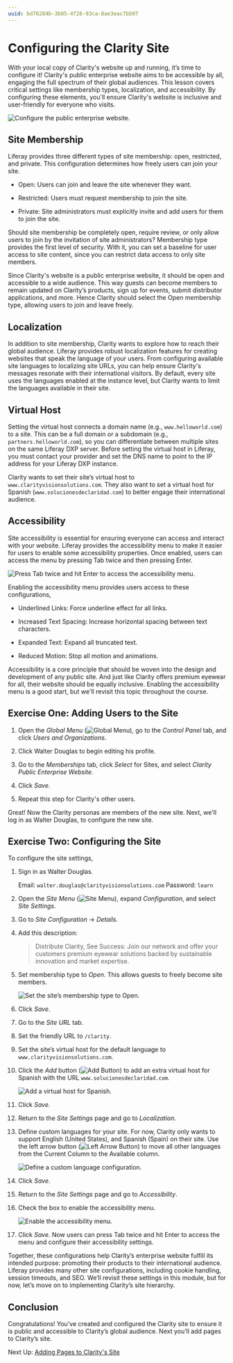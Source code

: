 ```yaml
---
uuid: bd76284b-3b05-4f26-93ca-8ae3eac7bb97
---
```

# Configuring the Clarity Site

With your local copy of Clarity's website up and running, it’s time to configure it! Clarity's public enterprise website aims to be accessible by all, engaging the full spectrum of their global audiences. This lesson covers critical settings like membership types, localization, and accessibility. By configuring these elements, you'll ensure Clarity's website is inclusive and user-friendly for everyone who visits.

![Configure the public enterprise website.](./configuring-the-clarity-site/images/01.png)

## Site Membership

Liferay provides three different types of site membership: open, restricted, and private. This configuration determines how freely users can join your site.

* Open: Users can join and leave the site whenever they want.

* Restricted: Users must request membership to join the site.

* Private: Site administrators must explicitly invite and add users for them to join the site.

<!--TASK: ![Determine the site’s membership type.]()-->

Should site membership be completely open, require review, or only allow users to join by the invitation of site administrators? Membership type provides the first level of security. With it, you can set a baseline for user access to site content, since you can restrict data access to only site members.

Since Clarity's website is a public enterprise website, it should be open and accessible to a wide audience. This way guests can become members to remain updated on Clarity’s products, sign up for events, submit distributor applications, and more. Hence Clarity should select the Open membership type, allowing users to join and leave freely.

## Localization

In addition to site membership, Clarity wants to explore how to reach their global audience. Liferay provides robust localization features for creating websites that speak the language of your users. From configuring available site languages to localizing site URLs, you can help ensure Clarity's messages resonate with their international visitors. By default, every site uses the languages enabled at the instance level, but Clarity wants to limit the languages available in their site.

<!--TASK: ![Manage available site languages.]()-->

## Virtual Host

Setting the virtual host connects a domain name (e.g., `www.helloworld.com`) to a site. This can be a full domain or a subdomain (e.g., `partners.helloworld.com`), so you can differentiate between multiple sites on the same Liferay DXP server. Before setting the virtual host in Liferay, you must contact your provider and set the DNS name to point to the IP address for your Liferay DXP instance.

<!--TASK: ![Set the site’s virtual hosts.]()-->

Clarity wants to set their site’s virtual host to `www.clarityvisionsolutions.com`. They also want to set a virtual host for Spanish (`www.solucionesdeclaridad.com`) to better engage their international audience.

## Accessibility

Site accessibility is essential for ensuring everyone can access and interact with your website. Liferay provides the accessibility menu to make it easier for users to enable some accessibility properties. Once enabled, users can access the menu by pressing Tab twice and then pressing Enter.

![Press Tab twice and hit Enter to access the accessibility menu.](./configuring-the-clarity-site/images/02.png)

Enabling the accessibility menu provides users access to these configurations,

* Underlined Links: Force underline effect for all links.

* Increased Text Spacing: Increase horizontal spacing between text characters.

* Expanded Text: Expand all truncated text.

* Reduced Motion: Stop all motion and animations.

Accessibility is a core principle that should be woven into the design and development of any public site. And just like Clarity offers premium eyewear for all, their website should be equally inclusive. Enabling the accessibility menu is a good start, but we'll revisit this topic throughout the course.

## Exercise One: Adding Users to the Site

1. Open the *Global Menu* (![Global Menu](../../images/icon-applications-menu.png)), go to the *Control Panel* tab, and click *Users and Organizations*.

1. Click Walter Douglas to begin editing his profile.

1. Go to the *Memberships* tab, click *Select* for Sites, and select *Clarity Public Enterprise Website*.

1. Click *Save*.

1. Repeat this step for Clarity's other users.

Great! Now the Clarity personas are members of the new site. Next, we'll log in as Walter Douglas, to configure the new site.

## Exercise Two: Configuring the Site

To configure the site settings,

1. Sign in as Walter Douglas.

   Email: `walter.douglas@clarityvisionsolutions.com`
   Password: `learn`

1. Open the *Site Menu* (![Site Menu](../../images/icon-product-menu.png)), expand *Configuration*, and select *Site Settings*.

1. Go to *Site Configuration* &rarr; *Details*.

1. Add this description:

   > Distribute Clarity, See Success: Join our network and offer your customers premium eyewear solutions backed by sustainable innovation and market expertise.

1. Set membership type to *Open*. This allows guests to freely become site members.

   ![Set the site’s membership type to Open.](./configuring-the-clarity-site/images/03.png)

1. Click *Save*.

1. Go to the *Site URL* tab.

1. Set the friendly URL to `/clarity`.

1. Set the site’s virtual host for the default language to `www.clarityvisionsolutions.com`.

1. Click the *Add* button (![Add Button](../../images/icon-add.png)) to add an extra virtual host for Spanish with the URL `www.solucionesdeclaridad.com`.

   ![Add a virtual host for Spanish.](./configuring-the-clarity-site/images/04.png)

1. Click *Save*.

1. Return to the *Site Settings* page and go to *Localization*.

1. Define custom languages for your site. For now, Clarity only wants to support English (United States), and Spanish (Spain) on their site. Use the left arrow button (![Left Arrow Button](../../images/icon-angle-left.png)) to move all other languages from the Current Column to the Available column.

   ![Define a custom language configuration.](./configuring-the-clarity-site/images/05.png)

1. Click *Save*.

1. Return to the *Site Settings* page and go to *Accessibility*.

1. Check the box to enable the accessibility menu.

   ![Enable the accessibility menu.](./configuring-the-clarity-site/images/06.png)

1. Click *Save*. Now users can press Tab twice and hit Enter to access the menu and configure their accessibility settings.

Together, these configurations help Clarity’s enterprise website fulfill its intended purpose: promoting their products to their international audience. Liferay provides many other site configurations, including cookie handling, session timeouts, and SEO. We’ll revisit these settings in this module, but for now, let’s move on to implementing Clarity’s site hierarchy.

## Conclusion

Congratulations! You’ve created and configured the Clarity site to ensure it is public and accessible to Clarity’s global audience. Next you’ll add pages to Clarity’s site.

Next Up: [Adding Pages to Clarity's Site](./adding-pages-to-claritys-site.md)
